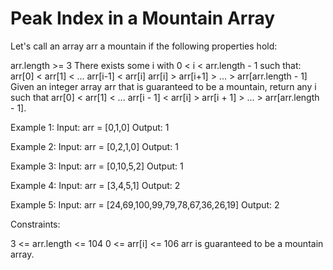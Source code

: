 # Peak Index in a Mountain Array

Let's call an array arr a mountain if the following properties hold:

arr.length >= 3
There exists some i with 0 < i < arr.length - 1 such that:
arr[0] < arr[1] < ... arr[i-1] < arr[i]
arr[i] > arr[i+1] > ... > arr[arr.length - 1]
Given an integer array arr that is guaranteed to be a mountain, return any i such that arr[0] < arr[1] < ... arr[i - 1] < arr[i] > arr[i + 1] > ... > arr[arr.length - 1].


Example 1:
Input: arr = [0,1,0]
Output: 1

Example 2:
Input: arr = [0,2,1,0]
Output: 1

Example 3:
Input: arr = [0,10,5,2]
Output: 1

Example 4:
Input: arr = [3,4,5,1]
Output: 2

Example 5:
Input: arr = [24,69,100,99,79,78,67,36,26,19]
Output: 2
 
Constraints:

3 <= arr.length <= 104
0 <= arr[i] <= 106
arr is guaranteed to be a mountain array.